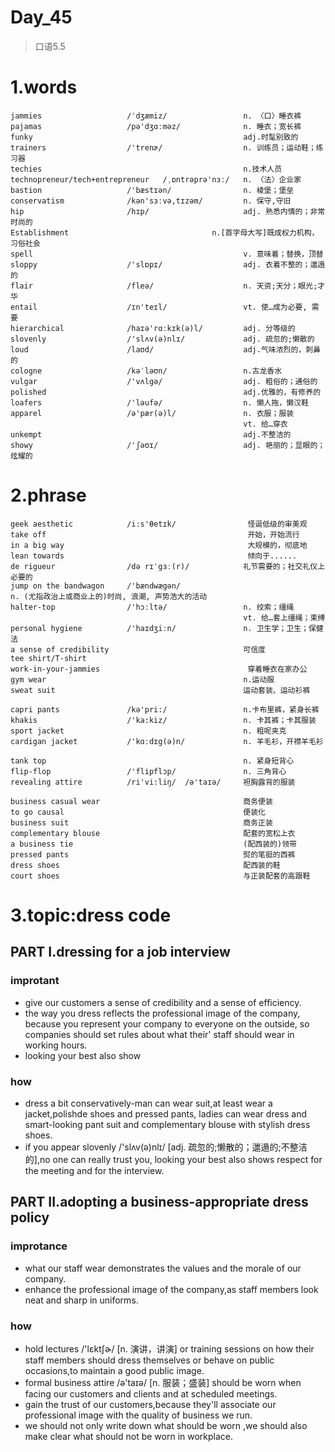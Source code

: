 # Day_45
> 口语5.5
# 1.words
    jammies                   /ˈdʒæmiz/                 n. 〈口〉睡衣裤
    pajamas                   /pə'dʒɑːməz/              n. 睡衣；宽长裤
    funky                                               adj.时髦别致的
    trainers                  /'trenɚ/                  n. 训练员；运动鞋；练习器
    techies                                             n.技术人员
    technopreneur/tech+entrepreneur   /ˌɒntrəprə'nɜː/   n. 〈法〉企业家
    bastion                   /'bæstɪən/                n. 棱堡；堡垒
    conservatism              /kən'sɜːvə,tɪzəm/         n. 保守,守旧
    hip                       /hɪp/                     adj. 熟悉内情的；非常时尚的
    Establishment                                n.[首字母大写]既成权力机构，习俗社会
    spell                                               v. 意味着；替换，顶替
    sloppy                    /'slɒpɪ/                  adj. 衣着不整的；邋遢的
    flair                     /fleə/                    n. 天资;天分；眼光;才华
    entail                    /ɪn'teɪl/                 vt. 使…成为必要, 需要
    hierarchical              /haɪə'rɑːkɪk(ə)l/         adj. 分等级的
    slovenly                  /'slʌv(ə)nlɪ/             adj. 疏忽的;懒散的
    loud                      /laʊd/                    adj.气味浓烈的，刺鼻的
    cologne                   /kəˈləʊn/                 n.古龙香水
    vulgar                    /'vʌlgə/                  adj. 粗俗的；通俗的
    polished                                            adj.优雅的，有修养的
    loafers                   /'ləufə/                  n. 懒人拖，懒汉鞋
    apparel                   /ə'pær(ə)l/               n. 衣服；服装
                                                        vt. 给…穿衣
    unkempt                                             adj.不整洁的
    showy                     /'ʃəʊɪ/                   adj. 艳丽的；显眼的；炫耀的

# 2.phrase
    geek aesthetic            /iːs'θetɪk/                怪诞低级的审美观
    take off                                             开始，开始流行
    in a big way                                         大规模的，彻底地
    lean towards                                         倾向于......
    de rigueur                /də rɪˈgɜː(r)/            礼节需要的；社交礼仪上必要的
    jump on the bandwagon     /'bændwægən/
    n. (尤指政治上或商业上的)时尚, 浪潮, 声势浩大的活动
    halter-top                /'hɔːltə/                 n. 绞索；缰绳
                                                        vt. 给…套上缰绳；束缚
    personal hygiene          /'haɪdʒiːn/               n. 卫生学；卫生；保健法
    a sense of credibility                              可信度
    tee shirt/T-shirt
    work-in-your-jammies                                 穿着睡衣在家办公
    gym wear                                            n.运动服
    sweat suit                                          运动套装、运动衫裤

    capri pants               /kə'pri:/                 n.卡布里裤，紧身长裤
    khakis                    /'ka:kiz/                 n. 卡其裤；卡其服装
    sport jacket                                        n. 粗呢夹克
    cardigan jacket           /'kɑːdɪg(ə)n/             n. 羊毛衫，开襟羊毛衫

    tank top                                            n. 紧身短背心
    flip-flop                 /'flipflɔp/               n. 三角背心
    revealing attire          /ri'vi:liŋ/  /ə'taɪə/     袒胸露背的服装

    business casual wear                                商务便装
    to go causal                                        便装化
    business suit                                       商务正装
    complementary blouse                                配套的宽松上衣
    a business tie                                      (配西装的)领带
    pressed pants                                       熨的笔挺的西裤
    dress shoes                                         配西装的鞋
    court shoes                                         与正装配套的高跟鞋

# 3.topic:dress code
## PART I.dressing for a job interview
### improtant
- give our customers a sense of credibility and a sense of efficiency.
- the way you dress reflects the professional image of the company,
because you 
represent 
your company
to everyone 
on the 
outside,
so companies
should set 
rules about
what their'
staff should
wear in
working
hours.
- looking your best also show

### how
- dress a bit conservatively-man can wear suit,at least wear a jacket,polishde shoes and pressed pants,
ladies can wear dress and smart-looking pant suit and complementary blouse with stylish dress shoes.
- if you appear slovenly /'slʌv(ə)nlɪ/ [adj. 疏忽的;懒散的；邋遢的;不整洁的],no one can really trust you,
looking your best also shows respect for the meeting and for the interview.

## PART II.adopting a business-appropriate dress policy
### improtance
- what our staff wear demonstrates the values and the morale of our company.
- enhance the professional image of the company,as staff members look neat and sharp in uniforms.

### how
- hold lectures /'lɛktʃɚ/ [n. 演讲，讲演] or training sessions on how their staff members should dress themselves or behave 
on public occasions,to maintain a good public image.
- formal business attire  /ə'taɪə/ [n. 服装；盛装] should be worn when facing our customers and clients and at scheduled meetings.
- gain the trust of our customers,because they'll associate our professional image with the quality of business we run.
- we should not only write down what should be worn ,we should also make clear what should not be worn in workplace.







